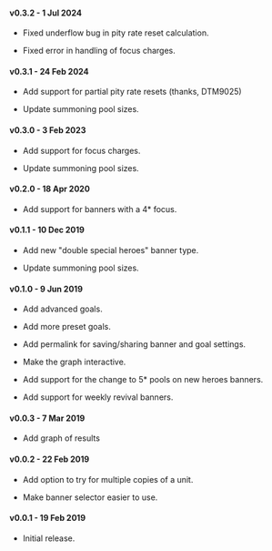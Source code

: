 #### v0.3.2 - 1 Jul 2024

* Fixed underflow bug in pity rate reset calculation.

* Fixed error in handling of focus charges.

#### v0.3.1 - 24 Feb 2024

* Add support for partial pity rate resets (thanks, DTM9025)

* Update summoning pool sizes.

#### v0.3.0 - 3 Feb 2023

* Add support for focus charges.

* Update summoning pool sizes.

#### v0.2.0 - 18 Apr 2020

* Add support for banners with a 4\* focus.

#### v0.1.1 - 10 Dec 2019

* Add new "double special heroes" banner type.

* Update summoning pool sizes.

#### v0.1.0 - 9 Jun 2019

* Add advanced goals.

* Add more preset goals.

* Add permalink for saving/sharing banner and goal settings.

* Make the graph interactive.

* Add support for the change to 5\* pools on new heroes banners.

* Add support for weekly revival banners.

#### v0.0.3 - 7 Mar 2019

* Add graph of results

#### v0.0.2 - 22 Feb 2019

* Add option to try for multiple copies of a unit.

* Make banner selector easier to use.

#### v0.0.1 - 19 Feb 2019

* Initial release.
